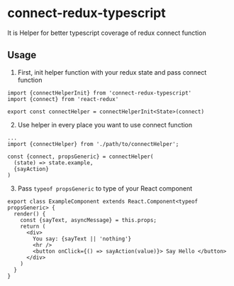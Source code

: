 # connect-redux-typescript

It is Helper for better typescript coverage of redux connect function

## Usage

1. First, init helper function with your redux state and pass connect function

```
import {connectHelperInit} from 'connect-redux-typescript'
import {connect} from 'react-redux'

export const connectHelper = connectHelperInit<State>(connect)

```

2. Use helper in every place you want to use connect function

```
...
import {connectHelper} from './path/to/connectHelper';

const {connect, propsGeneric} = connectHelper(
  (state) => state.example,
  {sayAction}
)
```

3. Pass `typeof propsGeneric` to type of your React component

```
export class ExampleComponent extends React.Component<typeof propsGeneric> {
  render() {
    const {sayText, asyncMessage} = this.props;
    return (
      <div>
        You say: {sayText || 'nothing'}
        <hr />
        <button onClick={() => sayAction(value)}> Say Hello </button>
      </div>
    )
  }
}
```
